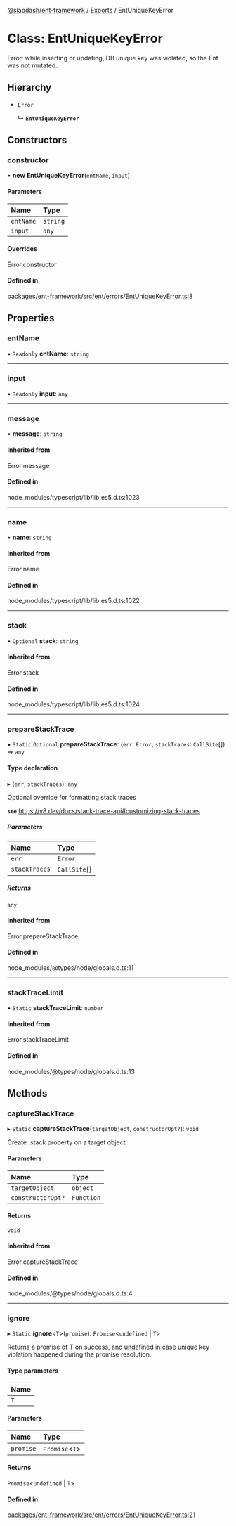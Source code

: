 [@slapdash/ent-framework](../README.md) / [Exports](../modules.md) / EntUniqueKeyError

# Class: EntUniqueKeyError

Error: while inserting or updating, DB unique key was violated,
so the Ent was not mutated.

## Hierarchy

- `Error`

  ↳ **`EntUniqueKeyError`**

## Constructors

### constructor

• **new EntUniqueKeyError**(`entName`, `input`)

#### Parameters

| Name | Type |
| :------ | :------ |
| `entName` | `string` |
| `input` | `any` |

#### Overrides

Error.constructor

#### Defined in

[packages/ent-framework/src/ent/errors/EntUniqueKeyError.ts:8](https://github.com/time-loop/slapdash/blob/master/packages/ent-framework/src/ent/errors/EntUniqueKeyError.ts#L8)

## Properties

### entName

• `Readonly` **entName**: `string`

___

### input

• `Readonly` **input**: `any`

___

### message

• **message**: `string`

#### Inherited from

Error.message

#### Defined in

node_modules/typescript/lib/lib.es5.d.ts:1023

___

### name

• **name**: `string`

#### Inherited from

Error.name

#### Defined in

node_modules/typescript/lib/lib.es5.d.ts:1022

___

### stack

• `Optional` **stack**: `string`

#### Inherited from

Error.stack

#### Defined in

node_modules/typescript/lib/lib.es5.d.ts:1024

___

### prepareStackTrace

▪ `Static` `Optional` **prepareStackTrace**: (`err`: `Error`, `stackTraces`: `CallSite`[]) => `any`

#### Type declaration

▸ (`err`, `stackTraces`): `any`

Optional override for formatting stack traces

**`see`** https://v8.dev/docs/stack-trace-api#customizing-stack-traces

##### Parameters

| Name | Type |
| :------ | :------ |
| `err` | `Error` |
| `stackTraces` | `CallSite`[] |

##### Returns

`any`

#### Inherited from

Error.prepareStackTrace

#### Defined in

node_modules/@types/node/globals.d.ts:11

___

### stackTraceLimit

▪ `Static` **stackTraceLimit**: `number`

#### Inherited from

Error.stackTraceLimit

#### Defined in

node_modules/@types/node/globals.d.ts:13

## Methods

### captureStackTrace

▸ `Static` **captureStackTrace**(`targetObject`, `constructorOpt?`): `void`

Create .stack property on a target object

#### Parameters

| Name | Type |
| :------ | :------ |
| `targetObject` | `object` |
| `constructorOpt?` | `Function` |

#### Returns

`void`

#### Inherited from

Error.captureStackTrace

#### Defined in

node_modules/@types/node/globals.d.ts:4

___

### ignore

▸ `Static` **ignore**<`T`\>(`promise`): `Promise`<`undefined` \| `T`\>

Returns a promise of T on success, and undefined in case unique key
violation happened during the promise resolution.

#### Type parameters

| Name |
| :------ |
| `T` |

#### Parameters

| Name | Type |
| :------ | :------ |
| `promise` | `Promise`<`T`\> |

#### Returns

`Promise`<`undefined` \| `T`\>

#### Defined in

[packages/ent-framework/src/ent/errors/EntUniqueKeyError.ts:21](https://github.com/time-loop/slapdash/blob/master/packages/ent-framework/src/ent/errors/EntUniqueKeyError.ts#L21)
